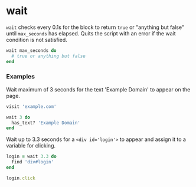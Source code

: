 # wait

`wait` checks every 0.1s for the block to return `true` or "anything but false" until `max_seconds` has elapsed. Quits the script with an error if the wait condition is not satisfied.

```ruby
wait max_seconds do
  # true or anything but false
end
```


### Examples

Wait maximum of 3 seconds for the text 'Example Domain' to appear on the page.

```ruby
visit 'example.com'

wait 3 do
  has_text? 'Example Domain'
end
```

Wait up to 3.3 seconds for a `<div id='login'>` to appear and assign it to a variable for clicking.

```ruby
login = wait 3.3 do
  find 'div#login'
end

login.click
```

